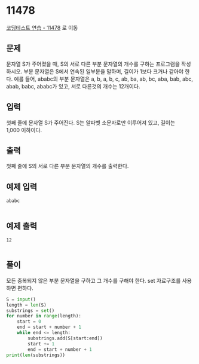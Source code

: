 # 11478

[코딩테스트 연습 - 11478][1] 로 이동

## 문제

문자열 S가 주어졌을 때, S의 서로 다른 부분 문자열의 개수를 구하는 프로그램을 작성하시오.
부분 문자열은 S에서 연속된 일부분을 말하며, 길이가 1보다 크거나 같아야 한다.
예를 들어, ababc의 부분 문자열은 a, b, a, b, c, ab, ba, ab, bc, aba, bab, abc, abab, babc, ababc가 있고, 서로 다른것의 개수는 12개이다.

## 입력

첫째 줄에 문자열 S가 주어진다. S는 알파벳 소문자로만 이루어져 있고, 길이는 1,000 이하이다.

## 출력

첫째 줄에 S의 서로 다른 부분 문자열의 개수를 출력한다.

## 예제 입력

```
ababc


```

## 예제 출력

```
12


```

## 풀이

모든 중복되지 않은 부분 문자열을 구하고 그 개수를 구해야 한다.
set 자료구조를 사용하면 편하다.

```python
S = input()
length = len(S)
substrings = set()
for number in range(length):
    start = 0
    end = start + number + 1
    while end <= length:
        substrings.add(S[start:end])
        start += 1
        end = start + number + 1
print(len(substrings))

```

[1]: https://www.acmicpc.net/problem/11478
